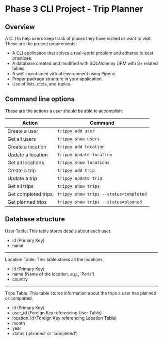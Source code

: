 # Phase 3 CLI Project - Trip Planner

## Overview

A CLI to help users keep track of places they have visited or want to visit. These are the project requirements:

- A CLI application that solves a real-world problem and adheres to best practices.
- A database created and modified with SQLAlchemy ORM with 3+ related tables.
- A well-maintained virtual environment using Pipenv.
- Proper package structure in your application.
- Use of lists, dicts, and tuples.

## Command line options

These are the actions a user should be able to accomplish:

Action | Command
---|---
Create a user | `trippy add user`
Get all users | `trippy show users`
Create a location | `trippy add location`
Update a location | `trippy update location`
Get all locations | `trippy show locations`
Create a trip | `trippy add trip`
Update a trip | `trippy update trip`
Get all trips | `trippy show trips`
Get completed trips | `trippy show trips --status=completed`
Get planned trips | `trippy show trips --status=planned`

## Database structure

User Table: This table stores details about each user.

- id (Primary Key)
- name

---

Location Table: This table stores all the locations

- id (Primary Key)
- name (Name of the location, e.g., 'Paris')
- country

---

Trips Table: This table stores information about the trips a user has planned or completed.

- id (Primary Key)
- user_id (Foreign Key referencing User Table)
- location_id (Foreign Key referencing Location Table)
- month
- year
- status ('planned' or 'completed')
